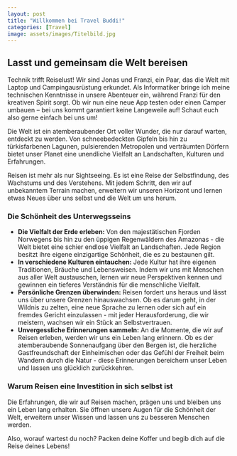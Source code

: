 ```yaml
---
layout: post
title: "Willkommen bei Travel Buddi!"
categories: [Travel]
image: assets/images/Titelbild.jpg
---
```



## Lasst und gemeinsam die Welt bereisen 

Technik trifft Reiselust! Wir sind Jonas und Franzi, ein Paar, das die Welt mit Laptop und Campingausrüstung erkundet. Als Informatiker bringe ich meine technischen Kenntnisse in unsere Abenteuer ein, während Franzi für den kreativen Spirit sorgt. Ob wir nun eine neue App testen oder einen Camper umbauen – bei uns kommt garantiert keine Langeweile auf! Schaut euch also gerne einfach bei uns um!

Die Welt ist ein atemberaubender Ort voller Wunder, die nur darauf warten, entdeckt zu werden. Von schneebedeckten Gipfeln bis hin zu türkisfarbenen Lagunen, pulsierenden Metropolen und verträumten Dörfern bietet unser Planet eine unendliche Vielfalt an Landschaften, Kulturen und Erfahrungen. 

Reisen ist mehr als nur Sightseeing. Es ist eine Reise der Selbstfindung, des Wachstums und des Verstehens. Mit jedem Schritt, den wir auf unbekanntem Terrain machen, erweitern wir unseren Horizont und lernen etwas Neues über uns selbst und die Welt um uns herum.

### Die Schönheit des Unterwegsseins

* **Die Vielfalt der Erde erleben:** Von den majestätischen Fjorden Norwegens bis hin zu den üppigen Regenwäldern des Amazonas - die Welt bietet eine schier endlose Vielfalt an Landschaften. Jede Region besitzt ihre eigene einzigartige Schönheit, die es zu bestaunen gilt.
* **In verschiedene Kulturen eintauchen:** Jede Kultur hat ihre eigenen Traditionen, Bräuche und Lebensweisen. Indem wir uns mit Menschen aus aller Welt austauschen, lernen wir neue Perspektiven kennen und gewinnen ein tieferes Verständnis für die menschliche Vielfalt.
* **Persönliche Grenzen überwinden:** Reisen fordert uns heraus und lässt uns über unsere Grenzen hinauswachsen. Ob es darum geht, in der Wildnis zu zelten, eine neue Sprache zu lernen oder sich auf ein fremdes Gericht einzulassen - mit jeder Herausforderung, die wir meistern, wachsen wir ein Stück an Selbstvertrauen.
* **Unvergessliche Erinnerungen sammeln:** An die Momente, die wir auf Reisen erleben, werden wir uns ein Leben lang erinnern. Ob es der atemberaubende Sonnenaufgang über den Bergen ist, die herzliche Gastfreundschaft der Einheimischen oder das Gefühl der Freiheit beim Wandern durch die Natur - diese Erinnerungen bereichern unser Leben und lassen uns glücklich zurückkehren.

### Warum Reisen eine Investition in sich selbst ist

Die Erfahrungen, die wir auf Reisen machen, prägen uns und bleiben uns ein Leben lang erhalten. Sie öffnen unsere Augen für die Schönheit der Welt, erweitern unser Wissen und lassen uns zu besseren Menschen werden. 

Also, worauf wartest du noch? Packen deine Koffer und begib dich auf die Reise deines Lebens!